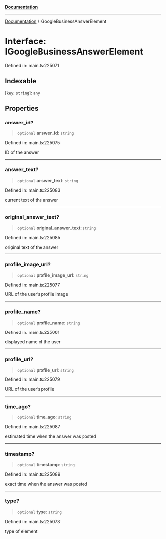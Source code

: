 [**Documentation**](../README.md)

***

[Documentation](../README.md) / IGoogleBusinessAnswerElement

# Interface: IGoogleBusinessAnswerElement

Defined in: main.ts:225071

## Indexable

\[`key`: `string`\]: `any`

## Properties

### answer\_id?

> `optional` **answer\_id**: `string`

Defined in: main.ts:225075

ID of the answer

***

### answer\_text?

> `optional` **answer\_text**: `string`

Defined in: main.ts:225083

current text of the answer

***

### original\_answer\_text?

> `optional` **original\_answer\_text**: `string`

Defined in: main.ts:225085

original text of the answer

***

### profile\_image\_url?

> `optional` **profile\_image\_url**: `string`

Defined in: main.ts:225077

URL of the user’s profile image

***

### profile\_name?

> `optional` **profile\_name**: `string`

Defined in: main.ts:225081

displayed name of the user

***

### profile\_url?

> `optional` **profile\_url**: `string`

Defined in: main.ts:225079

URL of the user’s profile

***

### time\_ago?

> `optional` **time\_ago**: `string`

Defined in: main.ts:225087

estimated time when the answer was posted

***

### timestamp?

> `optional` **timestamp**: `string`

Defined in: main.ts:225089

exact time when the answer was posted

***

### type?

> `optional` **type**: `string`

Defined in: main.ts:225073

type of element
